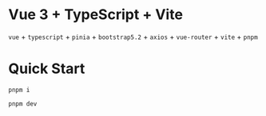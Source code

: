 # Vue 3 + TypeScript + Vite

`vue` + `typescript` + `pinia` + `bootstrap5.2` + `axios` + `vue-router` + `vite` + `pnpm`
# Quick Start
```shell
pnpm i
```
```shell
pnpm dev
```
